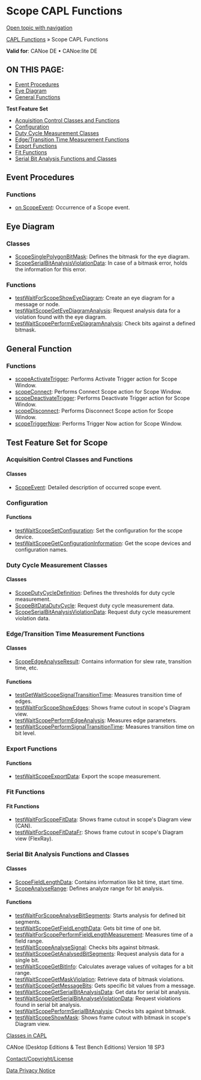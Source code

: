 # Scope CAPL Functions

[Open topic with navigation](../../../../CANoeDEFamily.htm#Topics/CAPLFunctions/Scope/CAPLfunctionsScopeOverview.md)

[CAPL Functions](../CAPLfunctions.md) » Scope CAPL Functions

**Valid for**: CANoe DE • CANoe:lite DE

## ON THIS PAGE:

- [Event Procedures](#EventProcedures)
- [Eye Diagram](#EyeDiagram)
- [General Functions](#General)

**Test Feature Set**

- [Acquisition Control Classes and Functions](#AcquisitionControl)
- [Configuration](#Configuration)
- [Duty Cycle Measurement Classes](#DutyCycleMeas)
- [Edge/Transition Time Measurement Functions](#EdgeTransitionTimeMeas)
- [Export Functions](#Export)
- [Fit Functions](#Fit)
- [Serial Bit Analysis Functions and Classes](#SerialBitAnalysis)

## Event Procedures

### Functions

- [on ScopeEvent](EventProcedures/CAPLfunctionOnScopeEvent.md): Occurrence of a Scope event.

## Eye Diagram

### Classes

- [ScopeSinglePolygonBitMask](Classes/CAPLFunctionScopeSinglePolygonBitMask.md): Defines the bitmask for the eye diagram.
- [ScopeSerialBitAnalysisViolationData](Classes/CAPLfunctionScopeSerialBitAnalysisViolationData.md): In case of a bitmask error, holds the information for this error.

### Functions

- [testWaitForScopeShowEyeDiagram](../Test/Functions/CAPLfunctionTestWaitForScopeShowEyeDiagram.md): Create an eye diagram for a message or node.
- [testWaitScopeGetEyeDiagramAnalysis](../Test/Functions/CAPLfunctionTestWaitScopeGetEyeDiagramAnalysis.md): Request analysis data for a violation found with the eye diagram.
- [testWaitScopePerformEyeDiagramAnalysis](../Test/Functions/CAPLFunctionTestWaitScopePerformEyeDiagramAnalysis.md): Check bits against a defined bitmask.

## General Function

### Functions

- [scopeActivateTrigger](Functions/CAPLfunctionScopeActivateTrigger.md): Performs Activate Trigger action for Scope Window.
- [scopeConnect](Functions/CAPLfunctionScopeConnect.md): Performs Connect Scope action for Scope Window.
- [scopeDeactivateTrigger](Functions/CAPLfunctionScopeDeactivateTrigger.md): Performs Deactivate Trigger action for Scope Window.
- [scopeDisconnect](Functions/CAPLfunctionScopeDisconnect.md): Performs Disconnect Scope action for Scope Window.
- [scopeTriggerNow](Functions/CAPLfunctionScopeTriggerNow.md): Performs Trigger Now action for Scope Window.

## Test Feature Set for Scope

### Acquisition Control Classes and Functions

#### Classes

- [ScopeEvent](Classes/CAPLfunctionsScopeEvent.md): Detailed description of occurred scope event.

### Configuration

#### Functions

- [testWaitScopeSetConfiguration](../Test/Functions/CAPLfunctiontestWaitScopeSetConfiguration.md): Set the configuration for the scope device.
- [testWaitScopeGetConfigurationInformation](../Test/Functions/CAPLfunctionTestWaitScopeGetConfigurationInformation.md): Get the scope devices and configuration names.

### Duty Cycle Measurement Classes

#### Classes

- [ScopeDutyCycleDefinition](Classes/CAPLfunctionScopeDutyCycleDefinition.md): Defines the thresholds for duty cycle measurement.
- [ScopeBitDataDutyCycle](Classes/CAPLfunctionScopeBitDataDutyCycle.md): Request duty cycle measurement data.
- [ScopeSerialBitAnalysisViolationData](Classes/CAPLfunctionScopeSerialBitAnalysisViolationData.md): Request duty cycle measurement violation data.

### Edge/Transition Time Measurement Functions

#### Classes

- [ScopeEdgeAnalyseResult](Classes/CAPLfunctionScopeEdgeAnalysisResult.md): Contains information for slew rate, transition time, etc.

#### Functions

- [testGetWaitScopeSignalTransitionTime](../Test/Functions/CAPLfunctionTestGetWaitScopeSignalTransitionTime.md): Measures transition time of edges.
- [testWaitForScopeShowEdges](../Test/Functions/CAPLfunctionTestWaitForScopeShowEdges.md): Shows frame cutout in scope's Diagram view.
- [testWaitScopePerformEdgeAnalysis](../Test/Functions/CAPLfunctionTestWaitScopePerformEdgeAnalysis.md): Measures edge parameters.
- [testWaitScopePerformSignalTransitionTime](../Test/Functions/CAPLfunctionTestWaitScopePerformSignalTransitionTime.md): Measures transition time on bit level.

### Export Functions

#### Functions

- [testWaitScopeExportData](../Test/Functions/CAPLfunctionTestWaitScopeExportData.md): Export the scope measurement.

### Fit Functions

#### Fit Functions

- [testWaitForScopeFitData](../Test/Functions/CAPLfunctionTestWaitForScopeFitData.md): Shows frame cutout in scope's Diagram view (CAN).
- [testWaitForScopeFitDataFr](../Test/Functions/CAPLfunctionTestWaitForScopeFitDataFr.md): Shows frame cutout in scope's Diagram view (FlexRay).

### Serial Bit Analysis Functions and Classes

#### Classes

- [ScopeFieldLengthData](Classes/CAPLfunctionScopeFieldLengthData.md): Contains information like bit time, start time.
- [ScopeAnalyseRange](Classes/CAPLfunctionScopeAnalyseRange.md): Defines analyze range for bit analysis.

#### Functions

- [testWaitForScopeAnalyseBitSegments](../Test/Functions/CAPLfunctionTestWaitForScopeAnalyseBitSegments.md): Starts analysis for defined bit segments.
- [testWaitScopeGetFieldLengthData](../Test/Functions/CAPLfunctionTestWaitScopeGetFieldLengthData.md): Gets bit time of one bit.
- [testWaitForScopePerformFieldLengthMeasurement](../Test/Functions/CAPLfunctionTestWaitForScopePerformFieldLengthMeasurement.md): Measures time of a field range.
- [testWaitScopeAnalyseSignal](../Test/Functions/CAPLfunctionTestWaitScopeAnalyseSignal.md): Checks bits against bitmask.
- [testWaitScopeGetAnalysedBitSegments](../Test/Functions/CAPLfunctionTestWaitScopeGetAnalysedBitSegments.md): Request analysis data for a single bit.
- [testWaitScopeGetBitInfo](../Test/Functions/CAPLfunctionTestWaitScopeGetBitInfo.md): Calculates average values of voltages for a bit range.
- [testWaitScopeGetMaskViolation](../Test/Functions/CAPLfunctionTestWaitScopeGetMaskViolation.md): Retrieve data of bitmask violations.
- [testWaitScopeGetMessageBits](../Test/Functions/CAPLfunctionTestWaitScopeGetMessageBits.md): Gets specific bit values from a message.
- [testWaitScopeGetSerialBitAnalysisData](../Test/Functions/CAPLfunctionTestWaitScopeGetSerialBitAnalysisData.md): Get data for serial bit analysis.
- [testWaitScopeGetSerialBitAnalyseViolationData](../Test/Functions/CAPLfunctionTestWaitScopeGetSerialBitAnalyseViolationData.md): Request violations found in serial bit analysis.
- [testWaitScopePerformSerialBitAnalysis](../Test/Functions/CAPLfunctionTestWaitScopePerformSerialBitAnalysis.md): Checks bits against bitmask.
- [testWaitScopeShowMask](../Test/Functions/CAPLfunctionTestWaitScopeShowMask.md): Shows frame cutout with bitmask in scope's Diagram view.

[Classes in CAPL](../ObjectOrientedProg/CAPLfunctionsOOPClassesObjects.md)

CANoe (Desktop Editions & Test Bench Editions) Version 18 SP3

[Contact/Copyright/License](../../Shared/ContactCopyrightLicense.md)

[Data Privacy Notice](https://www.vector.com/int/en/company/get-info/privacy-policy/)
